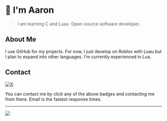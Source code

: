 # :wave: I'm Aaron

> I am learning C and Luau. Open-source software developer.

## About Me

I use GitHub for my projects. For now, I just develop on Roblox with Luau but I plan to expand into other languages. I'm currently experienced in Lua.

## Contact

[![X](https://img.shields.io/badge/X-black?logo=x&logoColor=white&style=for-the-badge)](https://x.com/DevByEagle)

You can contact me by click any of the above badges and contacting me from there. Email is the fastest response times.

---

<a href="https://github.com/DevByEagle/DevByEagle">
<picture>
 <source
    srcset="https://github-readme-stats.vercel.app/api?username=DevByEagle&text_bold=false&custom_title=GitHub%20Stats&show_icons=true&disable_animations=true&theme=github_dark_dimmed"
   media="(prefers-color-scheme: dark)"
  />
  <source
    srcset="https://github-readme-stats.vercel.app/api?username=DevByEagle&text_bold=false&custom_title=GitHub%20Stats&show_icons=true&disable_animations=true&theme=default"
   media="(prefers-color-scheme: light), (prefers-color-scheme: no-preference)"
  />

   <img align="center" src="https://github-readme-stats.vercel.app/api?username=DevByEagle&text_bold=false&custom_title=GitHub%20Stats&show_icons=true&disable_animations=true" />
</picture>
</a>
